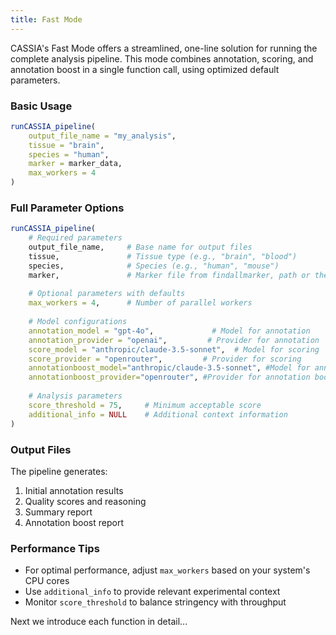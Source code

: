 ```yaml
---
title: Fast Mode
---
```


CASSIA's Fast Mode offers a streamlined, one-line solution for running the complete analysis pipeline. This mode combines annotation, scoring, and annotation boost in a single function call, using optimized default parameters.

### Basic Usage
```R
runCASSIA_pipeline(
    output_file_name = "my_analysis",
    tissue = "brain",
    species = "human",
    marker = marker_data,
    max_workers = 4
)
```

### Full Parameter Options
```R
runCASSIA_pipeline(
    # Required parameters
    output_file_name,     # Base name for output files
    tissue,               # Tissue type (e.g., "brain", "blood")
    species,              # Species (e.g., "human", "mouse")
    marker,               # Marker file from findallmarker, path or the data obejct
    
    # Optional parameters with defaults
    max_workers = 4,      # Number of parallel workers
    
    # Model configurations
    annotation_model = "gpt-4o",             # Model for annotation
    annotation_provider = "openai",         # Provider for annotation
    score_model = "anthropic/claude-3.5-sonnet",  # Model for scoring
    score_provider = "openrouter",         # Provider for scoring
    annotationboost_model="anthropic/claude-3.5-sonnet", #Model for annotation boost
    annotationboost_provider="openrouter", #Provider for annotation boost
    
    # Analysis parameters
    score_threshold = 75,     # Minimum acceptable score
    additional_info = NULL    # Additional context information
)
```

### Output Files
The pipeline generates:
1. Initial annotation results
2. Quality scores and reasoning
3. Summary report
4. Annotation boost report

### Performance Tips
- For optimal performance, adjust `max_workers` based on your system's CPU cores
- Use `additional_info` to provide relevant experimental context
- Monitor `score_threshold` to balance stringency with throughput



Next we introduce each function in detail...

